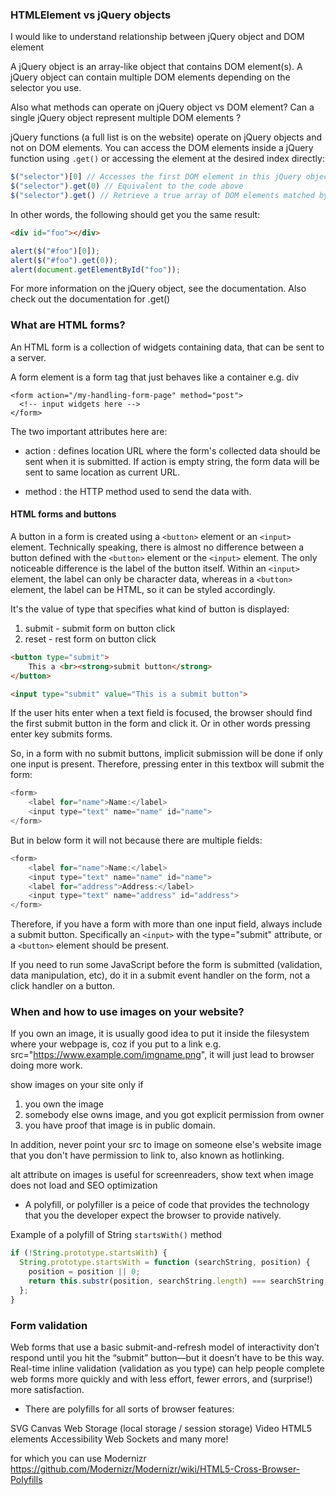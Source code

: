 
### HTMLElement vs jQuery objects

I would like to understand relationship between jQuery object and DOM element

A jQuery object is an array-like object that contains DOM element(s). A jQuery object can contain multiple DOM elements depending on the selector you use.

Also what methods can operate on jQuery object vs DOM element? Can a single jQuery object represent multiple DOM elements ?

jQuery functions (a full list is on the website) operate on jQuery objects and not on DOM elements. You can access the DOM elements inside a jQuery function using `.get()` or accessing the element at the desired index directly:
```js
$("selector")[0] // Accesses the first DOM element in this jQuery object
$("selector").get(0) // Equivalent to the code above
$("selector").get() // Retrieve a true array of DOM elements matched by this selector
```
In other words, the following should get you the same result:
```html
<div id="foo"></div>
```
```js
alert($("#foo")[0]);
alert($("#foo").get(0));
alert(document.getElementById("foo"));
```
For more information on the jQuery object, see the documentation. Also check out the documentation for .get()

### What are HTML forms?
An HTML form is a collection of widgets containing data, that can be sent to
a server.

A form element is a form tag that just behaves like a container e.g. div
```
<form action="/my-handling-form-page" method="post">
  <!-- input widgets here -->
</form>
```
The two important attributes here are:
  * action : defines location URL where the form's collected data
  should be sent when it is submitted. If action is empty string, the form data will be sent to same location as current URL.

  * method : the HTTP method used to send the data with.

#### HTML forms and buttons

A button in a form is created using a `<button>` element or an `<input>` element. 
Technically speaking, there is almost no difference between a button defined with the `<button>` element or the `<input>` element. The only noticeable difference is the label of the button itself. Within an `<input>` element, the label can only be character data, whereas in a `<button>` element, the label can be HTML, so it can be styled accordingly.

It's the value of type that specifies what kind of button is displayed:
  1. submit - submit form on button click
  2. reset - rest form on button click

``` html
<button type="submit">
    This a <br><strong>submit button</strong>
</button>

<input type="submit" value="This is a submit button">
```

If the user hits enter when a text field is focused, the browser should find the first submit button in the form and click it.
Or in other words pressing enter key submits forms.

So, in a form with no submit buttons, implicit submission will be done if only one input is present. Therefore, pressing enter in this textbox will submit the form:

``` js
<form>
    <label for="name">Name:</label>
    <input type="text" name="name" id="name">
</form>
```
But in below form it will not because there are multiple fields:
```js
<form>
    <label for="name">Name:</label>
    <input type="text" name="name" id="name">
    <label for="address">Address:</label>
    <input type="text" name="address" id="address">
</form>
```

Therefore, if you have a form with more than one input field, always include a submit button. Specifically an `<input>` with the type="submit" attribute, or a `<button>` element should be present.

If you need to run some JavaScript before the form is submitted (validation, data manipulation, etc), do it in a submit event handler on the form, not a click handler on a button.

### When and how to use images on your website?
If you own an image, it is usually good idea to put it
inside the filesystem where your webpage is, coz if you put to
a link e.g. src="https://www.example.com/imgname.png", it will
just lead to browser doing more work.


show images on your site only if 
1. you own the image
2. somebody else owns image, and you got explicit permission from owner
3. you have proof that image is in public domain.

In addition, never point your src to image on someone else's website 
image that you don't have permission to link to, also known as hotlinking.

alt attribute on images is useful for screenreaders, show text when
image does not load and SEO optimization


* A polyfill, or polyfiller is a peice of code that provides the technology that you the developer expect the browser to provide natively.

Example of a polyfill of String `startsWith()` method
``` js
if (!String.prototype.startsWith) {
  String.prototype.startsWith = function (searchString, position) {
    position = position || 0;
    return this.substr(position, searchString.length) === searchString;
  };
}
```

### Form validation

Web forms that use a basic submit-and-refresh model of interactivity don’t respond until you hit the “submit” button—but it doesn’t have to be this way. Real-time inline validation (validation as you type) can help people complete web forms more quickly and with less effort, fewer errors, and (surprise!) more satisfaction.


* There are polyfills for all sorts of browser features:

SVG
Canvas
Web Storage (local storage / session storage)
Video
HTML5 elements
Accessibility
Web Sockets
and many more!

for which you can use Modernizr https://github.com/Modernizr/Modernizr/wiki/HTML5-Cross-Browser-Polyfills



